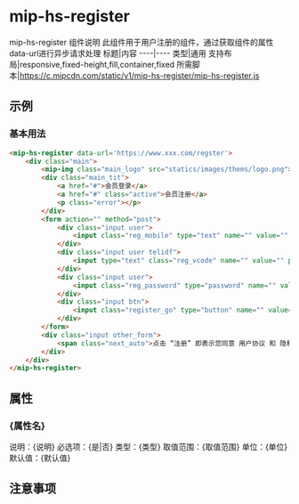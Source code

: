 # mip-hs-register

mip-hs-register 组件说明
此组件用于用户注册的组件，通过获取组件的属性data-url进行异步请求处理
标题|内容
----|----
类型|通用
支持布局|responsive,fixed-height,fill,container,fixed
所需脚本|https://c.mipcdn.com/static/v1/mip-hs-register/mip-hs-register.js

## 示例

### 基本用法
```html
<mip-hs-register data-url='https://www.xxx.com/regster'>
    <div class="main">
		<mip-img class="main_logo" src="statics/images/thems/logo.png"></mip-img>
		<div class="main_tit">
			<a href="#">会员登录</a>
			<a href="#" class="active">会员注册</a>
			<p class="error"></p>
		</div>
		<form action="" method="post">
			<div class="input user">
				<input class="reg_mobile" type="text" name="" value="" placeholder="手机号/邮箱" />
			</div>
			<div class="input user telidf">
				<input type="text" class="reg_vcode" name="" value="" placeholder="请输入手机验证码" /><input class="get_code" type="button" value="获取短信验证码">
			</div>
			<div class="input user">
				<input class="reg_password" type="password" name="" value="" placeholder="请输入密码" />
			</div>
			<div class="input btn">
				<input class="register_go" type="button" name="" value="注册" />
			</div>
		</form>
		<div class="input other_form">
			<span class="next_auto">点击 “注册” 即表示您同意 用户协议 和 隐私政策 。</span>
		</div>
	</div>
</mip-hs-register>
```

## 属性

### {属性名}

说明：{说明}
必选项：{是|否}
类型：{类型}
取值范围：{取值范围}
单位：{单位}
默认值：{默认值}

## 注意事项

